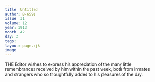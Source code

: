 ```yaml
---
title: Untitled
author: B-6591
issue: 31
volume: 12
year: 1913
month: 42
day: 2
tags:
layout: page.njk
image:
---
```

THE Editor wishes to express his appreciation of the many little remembrances received by him within the past week, both from inmates and strangers who so thoughtfully added to his pleasures of the day. 




